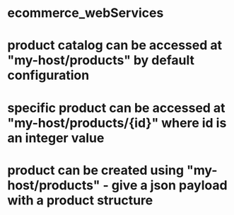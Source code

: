 ﻿# ecommerce_webServices
# product catalog can be accessed at "my-host/products" by default configuration
# specific product can be accessed at "my-host/products/{id}" where id is an integer value
# product can be created using "my-host/products" - give a json payload with a product structure
